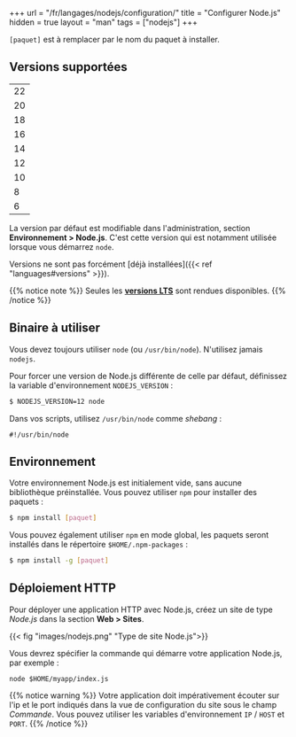 +++
url = "/fr/langages/nodejs/configuration/"
title = "Configurer Node.js"
hidden = true
layout = "man"
tags = ["nodejs"]
+++

`[paquet]` est à remplacer par le nom du paquet à installer.

## Versions supportées

||
|---|
| 22 |
| 20 |
| 18 |
| 16 |
| 14 |
| 12 |
| 10 |
| 8  |
| 6  |

La version par défaut est modifiable dans l'administration, section **Environnement > Node.js**. C'est cette version qui est notamment utilisée lorsque vous démarrez `node`.

Versions ne sont pas forcément [déjà installées]({{< ref "languages#versions" >}}).

{{% notice note %}}
Seules les **[versions LTS](https://nodejs.org/fr/about/previous-releases)** sont rendues disponibles.
{{% /notice %}}

## Binaire à utiliser

Vous devez toujours utiliser `node` (ou `/usr/bin/node`). N'utilisez jamais `nodejs`.

Pour forcer une version de Node.js différente de celle par défaut, définissez la variable d'environnement `NODEJS_VERSION` :

```sh
$ NODEJS_VERSION=12 node
```

Dans vos scripts, utilisez `/usr/bin/node` comme *shebang* :

```
#!/usr/bin/node
```

## Environnement

Votre environnement Node.js est initialement vide, sans aucune bibliothèque préinstallée. Vous pouvez utiliser `npm` pour installer des paquets :

```sh
$ npm install [paquet]
```

Vous pouvez également utiliser `npm` en mode global, les paquets seront installés dans le répertoire `$HOME/.npm-packages` :

```sh
$ npm install -g [paquet]
```

## Déploiement HTTP

Pour déployer une application HTTP avec Node.js, créez un site de type *Node.js* dans la section **Web > Sites**.

{{< fig "images/nodejs.png" "Type de site Node.js">}}

Vous devrez spécifier la commande qui démarre votre application Node.js, par exemple :

```
node $HOME/myapp/index.js
```

{{% notice warning %}}
Votre application doit impérativement écouter sur l'ip et le port indiqués dans la vue de configuration du site sous le champ *Commande*. Vous pouvez utiliser les variables d'environnement `IP` / `HOST` et `PORT`.
{{% /notice %}}
